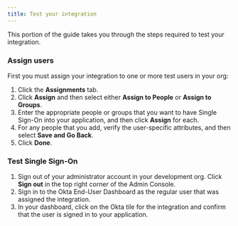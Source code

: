 ```yaml
---
title: Test your integration
---
```


This portion of the guide takes you through the steps required to test your integration.

### Assign users

First you must assign your integration to one or more test users in your org:

1. Click the **Assignments** tab.
1. Click **Assign** and then select either **Assign to People** or **Assign to Groups**.
1. Enter the appropriate people or groups that you want to have Single Sign-On into your application, and then click **Assign** for each.
1. For any people that you add, verify the user-specific attributes, and then select **Save and Go Back**.
1. Click **Done**.

### Test Single Sign-On

1. Sign out of your administrator account in your development org. Click **Sign out** in the top right corner of the Admin Console.
1. Sign in to the Okta End-User Dashboard as the regular user that was assigned the integration.
1. In your dashboard, click on the Okta tile for the integration and confirm that the user is signed in to your application.

<StackSelector snippet="test" />

<NextSectionLink/>
